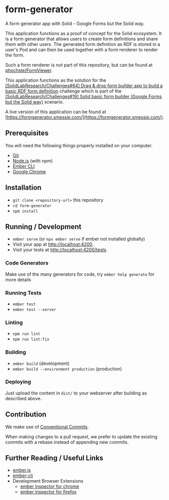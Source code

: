 # form-generator

A form generator app with Solid - Google Forms but the Solid way.

This application functions as a proof of concept for the Solid ecosystem. It is a form generator that allows users to
create form definitions and share them with other users. The generated form definition as RDF is stored in a user's Pod
and can then be used together with a form renderer to render the form.

Such a form renderer is not part of this repository, but can be found
at [phochste/FormViewer](https://github.com/phochste/FormViewer).

This application functions as the solution for
the [[SolidLabResearch/Challenges#64] Drag & drop form builder app to build a basic RDF form definition](https://github.com/SolidLabResearch/Challenges/issues/64)
challenge which is part of
the [[SolidLabResearch/Challenges#19] Solid basic form builder (Google Forms but the Solid way)](https://github.com/SolidLabResearch/Challenges/issues/19)
scenario.

A live version of this application can be found at [https://formgenerator.smessie.com/](https://formgenerator.smessie.com/).

## Prerequisites

You will need the following things properly installed on your computer.

* [Git](https://git-scm.com/)
* [Node.js](https://nodejs.org/) (with npm)
* [Ember CLI](https://cli.emberjs.com/release/)
* [Google Chrome](https://google.com/chrome/)

## Installation

* `git clone <repository-url>` this repository
* `cd form-generator`
* `npm install`

## Running / Development

* `ember serve` (or `npx ember serve` if ember not installed globally)
* Visit your app at [http://localhost:4200](http://localhost:4200).
* Visit your tests at [http://localhost:4200/tests](http://localhost:4200/tests).

### Code Generators

Make use of the many generators for code, try `ember help generate` for more details

### Running Tests

* `ember test`
* `ember test --server`

### Linting

* `npm run lint`
* `npm run lint:fix`

### Building

* `ember build` (development)
* `ember build --environment production` (production)

### Deploying

Just upload the content in `dist/` to your webserver after building as described above.

## Contribution

We make use of [Conventional Commits](https://www.conventionalcommits.org/en/v1.0.0/).

When making changes to a pull request, we prefer to update the existing commits with a rebase instead of appending new
commits.

## Further Reading / Useful Links

* [ember.js](https://emberjs.com/)
* [ember-cli](https://cli.emberjs.com/release/)
* Development Browser Extensions
  * [ember inspector for chrome](https://chrome.google.com/webstore/detail/ember-inspector/bmdblncegkenkacieihfhpjfppoconhi)
  * [ember inspector for firefox](https://addons.mozilla.org/en-US/firefox/addon/ember-inspector/)
